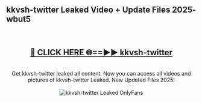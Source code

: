 <h2>kkvsh-twitter Leaked Video + Update Files 2025- wbut5</h2>
<br>
<div align="center">
<h2><a href="https://libra.edu.pl?kkvsh-twitter" rel="nofollow">🔴 CLICK HERE 🌐==►► kkvsh-twitter</a></h2>
<br>
Get kkvsh-twitter leaked all content. Now you can access all videos and pictures of kkvsh-twitter Leaked. New Updated Files 2025!
<br>
<br>
<a href="https://libra.edu.pl?kkvsh-twitter" rel="nofollow" data-target="animated-image.originalLink"><img src="https://i.ibb.co.com/WyWwxjT/player-gif2.gif" alt="kkvsh-twitter Leaked OnlyFans" style="max-width: 100%; display: inline-block;" data-target="animated-image.originalImage"></a>
</div>
<br>